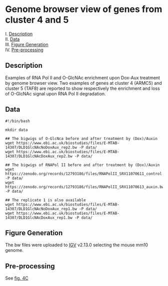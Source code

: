 # Genome browser view of genes from cluster 4 and 5

I. [Description](#description)  
II. [Data](#data)  
III. [Figure Generation](#figure-generation)  
IV. [Pre-processing](#pre-processing)  

## Description

Examples of RNA Pol II and O-GlcNAc enrichment upon Dox-Aux treatment by genome browser view. Two examples of genes at cluster 4 (ARMC5) and cluster 5 (TAF8) are reported to show respectively the enrichment and loss of O-GlcNAc signal upon RNA Pol II degradation.

## Data

```
#!/bin/bash

mkdir data

## The bigwigs of O-GlcNca before and after treatment by (Dox)/Auxin
wget https://www.ebi.ac.uk/biostudies/files/E-MTAB-14307/DLD1GlcNAcNoDoxAux_rep2.bw -P data/
wget https://www.ebi.ac.uk/biostudies/files/E-MTAB-14307/DLD1GlcNAcDoxAux_rep2.bw -P data/

## The bigwigs of RNAPol II before and after treatment by (Dox)/Auxin
wget https://zenodo.org/records/12793186/files/RNAPolII_SRX11070611_control.bw -P data/
wget https://zenodo.org/records/12793186/files/RNAPolII_SRX11070613_auxin.bw -P data/

## The replicate 1 is also available
wget https://www.ebi.ac.uk/biostudies/files/E-MTAB-14307/DLD1GlcNAcNoDoxAux_rep1.bw -P data/
wget https://www.ebi.ac.uk/biostudies/files/E-MTAB-14307/DLD1GlcNAcDoxAux_rep1.bw -P data/
```

## Figure Generation

The bw files were uploaded to [IGV](https://igv.org/) v2.13.0 selecting the mouse mm10 genome.


## Pre-processing

See [fig. 4C](../C/README.md#pre-processing)